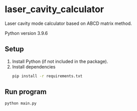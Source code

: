 # laser_cavity_calculator
Laser cavity mode calculator based on ABCD matrix method.

Python version 3.9.6

## Setup
1. Install Python (if not included in the package).
2. Install dependencies
   ```bash
   pip install -r requirements.txt

## Run program
```bash
python main.py
